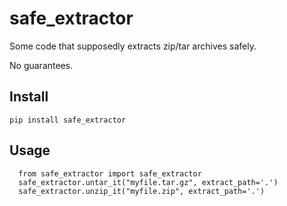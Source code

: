 # safe_extractor
Some code that supposedly extracts zip/tar archives safely.

No guarantees.

## Install
`pip install safe_extractor`

## Usage
```
  from safe_extractor import safe_extractor
  safe_extractor.untar_it("myfile.tar.gz", extract_path='.')
  safe_extractor.unzip_it("myfile.zip", extract_path='.')
```
